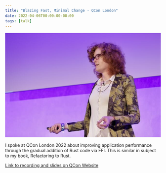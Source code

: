 ```yaml
---
title: "Blazing Fast, Minimal Change - QCon London"
date: 2022-04-06T00:00:00-00:00
tags: [talk]
---
```


![Photo of Lily speaking at QCon London](./speaking.jpg)

I spoke at QCon London 2022 about improving application performance through the
gradual addition of Rust code via FFI. This is similar in subject to my book,
Refactoring to Rust.

[Link to recording and slides on QCon Website](https://www.infoq.com/presentations/refactoring-rust/)
